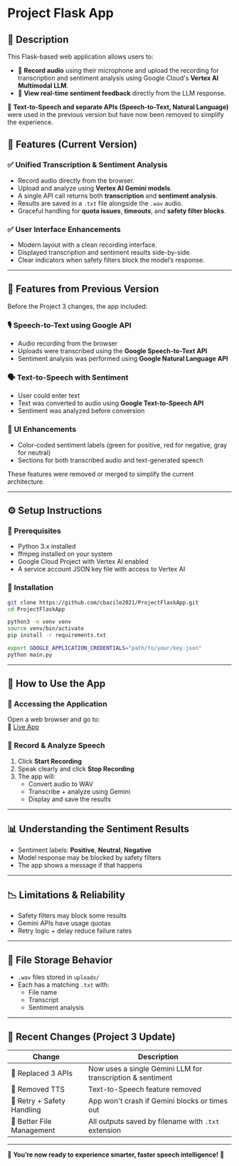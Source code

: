 
# Project Flask App

## 📌 Description
This Flask-based web application allows users to:
- 🎤 **Record audio** using their microphone and upload the recording for transcription and sentiment analysis using Google Cloud's **Vertex AI Multimodal LLM**.
- 📝 **View real-time sentiment feedback** directly from the LLM response.

🚫 **Text-to-Speech and separate APIs (Speech-to-Text, Natural Language)** were used in the previous version but have now been removed to simplify the experience.

## 🚀 Features (Current Version)
### ✅ **Unified Transcription & Sentiment Analysis**
- Record audio directly from the browser.
- Upload and analyze using **Vertex AI Gemini models**.
- A single API call returns both **transcription** and **sentiment analysis**.
- Results are saved in a `.txt` file alongside the `.wav` audio.
- Graceful handling for **quota issues**, **timeouts**, and **safety filter blocks**.

### ✅ **User Interface Enhancements**
- Modern layout with a clean recording interface.
- Displayed transcription and sentiment results side-by-side.
- Clear indicators when safety filters block the model’s response.

---

## 🧠 Features from Previous Version
Before the Project 3 changes, the app included:

### 🎙️ **Speech-to-Text using Google API**
- Audio recording from the browser
- Uploads were transcribed using the **Google Speech-to-Text API**
- Sentiment analysis was performed using **Google Natural Language API**

### 🗣️ **Text-to-Speech with Sentiment**
- User could enter text
- Text was converted to audio using **Google Text-to-Speech API**
- Sentiment was analyzed before conversion

### 🎨 **UI Enhancements**
- Color-coded sentiment labels (green for positive, red for negative, gray for neutral)
- Sections for both transcribed audio and text-generated speech

These features were removed or merged to simplify the current architecture.

---

## ⚙️ Setup Instructions

### 🔹 Prerequisites
- Python 3.x installed
- ffmpeg installed on your system
- Google Cloud Project with Vertex AI enabled
- A service account JSON key file with access to Vertex AI

### 🔹 Installation
```bash
git clone https://github.com/cbazile2021/ProjectFlaskApp.git
cd ProjectFlaskApp

python3 -m venv venv
source venv/bin/activate
pip install -r requirements.txt

export GOOGLE_APPLICATION_CREDENTIALS="path/to/your/key.json"
python main.py
```

---

## 🧪 How to Use the App

### 📌 Accessing the Application
Open a web browser and go to:  
🔗 [Live App](https://projectflaskapp-921157662827.us-central1.run.app/)

### 🎤 Record & Analyze Speech
1. Click **Start Recording**  
2. Speak clearly and click **Stop Recording**  
3. The app will:
   - Convert audio to WAV
   - Transcribe + analyze using Gemini
   - Display and save the results

---

## 📊 Understanding the Sentiment Results
- Sentiment labels: **Positive**, **Neutral**, **Negative**
- Model response may be blocked by safety filters
- The app shows a message if that happens

---

## 📉 Limitations & Reliability
- Safety filters may block some results
- Gemini APIs have usage quotas
- Retry logic + delay reduce failure rates

---

## 📂 File Storage Behavior
- `.wav` files stored in `uploads/`
- Each has a matching `.txt` with:
  - File name
  - Transcript
  - Sentiment analysis

---

## 🔁 Recent Changes (Project 3 Update)
| Change                         | Description                                               |
|-------------------------------|-----------------------------------------------------------|
| 🎯 Replaced 3 APIs             | Now uses a single Gemini LLM for transcription & sentiment |
| 🧹 Removed TTS                | Text-to-Speech feature removed                            |
| 🚦 Retry + Safety Handling    | App won't crash if Gemini blocks or times out             |
| 💾 Better File Management     | All outputs saved by filename with `.txt` extension       |

---

🚀 **You’re now ready to experience smarter, faster speech intelligence!** 🎉

